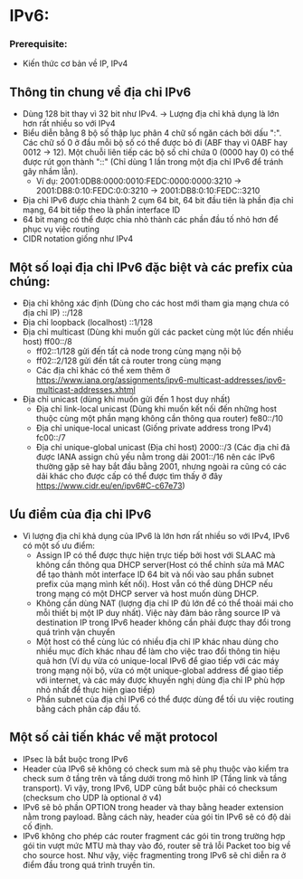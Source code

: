 # IPv6:
### Prerequisite: 
- Kiến thức cơ bản về IP, IPv4
## Thông tin chung về địa chỉ IPv6
- Dùng 128 bit thay vì 32 bit như IPv4. -> Lượng địa chỉ khả dụng là lớn hơn rất nhiều so với IPv4
- Biểu diễn bằng 8 bộ số thập lục phân 4 chữ số ngăn cách bởi dấu ":". Các chữ số 0 ở đầu mỗi bộ số có thể được bỏ đi (ABF thay vì 0ABF hay 0012 -> 12). Một chuỗi liên tiếp các bộ số chỉ chứa 0 (0000 hay 0) có thể được rút gọn thành "::" (Chỉ dùng 1 lần trong một địa chỉ IPv6 để tránh gây nhầm lẫn).
  - Ví dụ: 2001:0DB8:0000:0010:FEDC:0000:0000:3210 -> 2001:DB8:0:10:FEDC:0:0:3210 -> 2001:DB8:0:10:FEDC::3210 
- Địa chỉ IPv6 được chia thành 2 cụm 64 bit, 64 bit đầu tiên là phần địa chỉ mạng, 64 bit tiếp theo là phần interface ID 
- 64 bit mạng có thể được chia nhỏ thành các phần đầu tố nhỏ hơn để phục vụ việc routing
- CIDR notation giống như IPv4
 
## Một số loại địa chỉ IPv6 đặc biệt và các prefix của chúng:
  - Địa chỉ không xác định (Dùng cho các host mới tham gia mạng chưa có địa chỉ IP) ::/128 
  - Địa chỉ loopback (localhost) ::1/128
  - Địa chỉ multicast (Dùng khi muốn gửi các packet cùng một lúc đến nhiều host) ff00::/8
    - ff02::1/128 gửi đến tất cả node trong cùng mạng nội bộ
    - ff02::2/128 gửi đến tất cả router trong cùng mạng 
    - Các địa chỉ khác có thể xem thêm ở https://www.iana.org/assignments/ipv6-multicast-addresses/ipv6-multicast-addresses.xhtml	
  - Địa chỉ unicast (dùng khi muốn gửi đến 1 host duy nhất)
    - Địa chỉ link-local unicast (Dùng khi muốn kết nối đến những host thuộc cùng một phần mạng không cần thông qua router) fe80::/10
    - Địa chỉ unique-local unicast (Giống private address trong IPv4) fc00::/7
    - Địa chỉ unique-global unicast (Địa chỉ host) 2000::/3 (Các địa chỉ đã được IANA assign chủ yếu nằm trong dải 2001::/16 nên các IPv6 thường gặp sẽ hay bắt đầu bằng 2001, nhưng ngoài ra cũng có các dải khác cho được cấp có thể được tìm thấy ở đây https://www.cidr.eu/en/ipv6#C-c67e73)
  
## Ưu điểm của địa chỉ IPv6
- Vì lượng địa chỉ khả dụng của IPv6 là lớn hơn rất nhiều so với IPv4, IPv6 có một số ưu điểm:
  - Assign IP có thể được thực hiện trực tiếp bởi host với SLAAC mà không cần thông qua DHCP server(Host có thể chỉnh sửa mã MAC để tạo thành môt interface ID 64 bit và nối vào sau phần subnet prefix của mạng mình kết nối). Host vẫn có thể dùng DHCP nếu trong mạng có một DHCP server và host muốn dùng DHCP.
  - Không cần dùng NAT (lượng địa chỉ IP đủ lớn để có thể thoải mái cho mỗi thiết bị một IP duy nhất). Việc này đảm bảo rằng source IP và destination IP trong IPv6 header không cần phải được thay đổi trong quá trình vận chuyển
  - Một host có thể cùng lúc có nhiều địa chỉ IP khác nhau dùng cho nhiều mục đích khác nhau để làm cho việc trao đổi thông tin hiệu quả hơn (Ví dụ vừa có unique-local IPv6 để giao tiếp với các máy trong mạng nội bộ, vừa có một unique-global address để giao tiếp với internet, và các máy được khuyến nghị dùng địa chỉ IP phù hợp nhỏ nhất để thực hiện giao tiếp)
  - Phần subnet của địa chỉ IPv6 có thể được dùng để tối ưu việc routing bằng cách phân cáp đầu tố. 

## Một số cải tiến khác về mặt protocol
- IPsec là bắt buộc trong IPv6
- Header của IPv6 sẽ không có check sum mà sẽ phụ thuộc vào kiểm tra check sum ở tầng trên và tầng dưới trong mô hình IP (Tầng link và tầng transport). Vì vậy, trong IPv6, UDP cũng bắt buộc phải có checksum (checksum cho UDP là optional ở v4)
- IPv6 sẽ bỏ phần OPTION trong header và thay bằng header extension nằm trong payload. Bằng cách này, header của gói tin IPv6 sẽ có độ dài cố định.
- IPv6 không cho phép các router fragment các gói tin trong trường hợp gói tin vượt mức MTU mà thay vào đó, router sẽ trả lỗi Packet too big về cho source host. Như vậy, việc fragmenting trong IPv6 sẽ chỉ diễn ra ở điểm đầu trong quá trình truyền tin.
	
